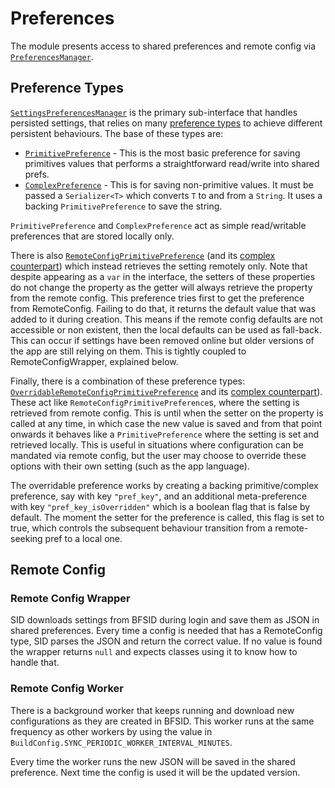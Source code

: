 # Preferences

The module presents access to shared preferences and remote config via
[`PreferencesManager`](./PreferencesManager.kt).

## Preference Types

[`SettingsPreferencesManager`](./settings/SettingsPreferencesManager.kt)
is the primary sub-interface that handles persisted settings, that
relies on many [preference types](./preferenceType) to achieve different
persistent behaviours. The base of these types are:

- [`PrimitivePreference`](./preferenceType/PrimitivePreference.kt) -
  This is the most basic preference for saving primitives values that
  performs a straightforward read/write into shared prefs.
- [`ComplexPreference`](./preferenceType/ComplexPreference.kt) - This is
  for saving non-primitive values. It must be passed a `Serializer<T>`
  which converts `T` to and from a `String`. It uses a backing
  `PrimitivePreference` to save the string.

`PrimitivePreference` and `ComplexPreference` act as simple
read/writable preferences that are stored locally only.

There is also
[`RemoteConfigPrimitivePreference`](./preferenceType/remoteConfig/RemoteConfigPrimitivePreference.kt)
(and its [complex counterpart](./preferenceType/remoteConfig/RemoteConfigComplexPreference.kt))
which instead retrieves the setting remotely only. Note that despite
appearing as a `var` in the interface, the setters of these properties
do not change the property as the getter will always retrieve the
property from the remote config. This preference tries first to get the
preference from RemoteConfig. Failing to do that, it returns the default
value that was added to it during creation. This means if the remote
config defaults are not accessible or non existent, then the local
defaults can be used as fall-back. This can occur if settings have been
removed online but older versions of the app are still relying on them.
This is tightly coupled to RemoteConfigWrapper, explained below.

Finally, there is a combination of these preference types:
[`OverridableRemoteConfigPrimitivePreference`](./preferenceType/remoteConfig/overridable/OverridableRemoteConfigPrimitivePreference.kt)
and its [complex counterpart](./preferenceType/remoteConfig/overridable/OverridableRemoteConfigComplexPreference.kt)).
These act like `RemoteConfigPrimitivePreference`s, where the setting is
retrieved from remote config. This is until when the setter on the
property is called at any time, in which case the new value is saved and
from that point onwards it behaves like a `PrimitivePreference` where
the setting is set and retrieved locally. This is useful in situations
where configuration can be mandated via remote config, but the user may
choose to override these options with their own setting (such as the app
language).

The overridable preference works by creating a backing primitive/complex
preference, say with key `"pref_key"`, and an additional meta-preference
with key `"pref_key_isOverridden"` which is a boolean flag that is false
by default. The moment the setter for the preference is called, this
flag is set to true, which controls the subsequent behaviour transition
from a remote-seeking pref to a local one.

## Remote Config

### Remote Config Wrapper

SID downloads settings from BFSID during login and save them as JSON in
shared preferences. Every time a config is needed that has a RemoteConfig
type, SID parses the JSON and return the correct value. If no value is
found the wrapper returns `null` and expects classes using it to know how
to handle that.

### Remote Config Worker

There is a background worker that keeps running and download new
configurations as they are created in BFSID. This worker runs at the same
frequency as other workers by using the value in
`BuildConfig.SYNC_PERIODIC_WORKER_INTERVAL_MINUTES`.

Every time the worker runs the new JSON will be saved in the shared
preference. Next time the config is used it will be the updated version.
